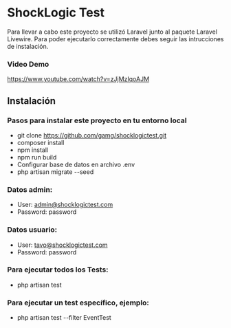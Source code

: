 # ShockLogic Test

Para llevar a cabo este proyecto se utilizó Laravel junto al paquete Laravel Livewire. Para poder ejecutarlo correctamente debes seguir las intrucciones de instalación.

### Video Demo
https://www.youtube.com/watch?v=zJjMzIqoAJM

## Instalación

### Pasos para instalar este proyecto en tu entorno local

- git clone https://github.com/gamg/shocklogictest.git
- composer install
- npm install
- npm run build
- Configurar base de datos en archivo .env
- php artisan migrate --seed

### Datos admin:
- User: admin@shocklogictest.com
- Password: password

### Datos usuario:
- User: tavo@shocklogictest.com
- Password: password

### Para ejecutar todos los Tests:

- php artisan test

### Para ejecutar un test específico, ejemplo:
- php artisan test --filter EventTest
